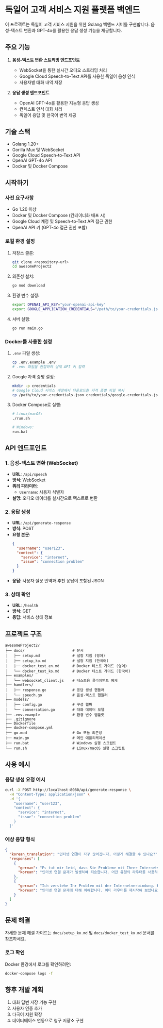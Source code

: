# 독일어 고객 서비스 지원 플랫폼 백엔드

이 프로젝트는 독일어 고객 서비스 지원을 위한 Golang 백엔드 서버를 구현합니다. 음성-텍스트 변환과 GPT-4o를 활용한 응답 생성 기능을 제공합니다.

## 주요 기능

1. **음성-텍스트 변환 스트리밍 엔드포인트**
   - WebSocket을 통한 실시간 오디오 스트리밍 처리
   - Google Cloud Speech-to-Text API를 사용한 독일어 음성 인식
   - 사용자별 대화 내역 저장

2. **응답 생성 엔드포인트**
   - OpenAI GPT-4o를 활용한 지능형 응답 생성
   - 컨텍스트 인식 대화 처리
   - 독일어 응답 및 한국어 번역 제공

## 기술 스택

- Golang 1.20+
- Gorilla Mux 및 WebSocket
- Google Cloud Speech-to-Text API
- OpenAI GPT-4o API
- Docker 및 Docker Compose

## 시작하기

### 사전 요구사항

- Go 1.20 이상
- Docker 및 Docker Compose (컨테이너화 배포 시)
- Google Cloud 계정 및 Speech-to-Text API 접근 권한
- OpenAI API 키 (GPT-4o 접근 권한 포함)

### 로컬 환경 설정

1. 저장소 클론:
   ```bash
   git clone <repository-url>
   cd awesomeProject2
   ```

2. 의존성 설치:
   ```bash
   go mod download
   ```

3. 환경 변수 설정:
   ```bash
   export OPENAI_API_KEY="your-openai-api-key"
   export GOOGLE_APPLICATION_CREDENTIALS="/path/to/your-credentials.json"
   ```

4. 서버 실행:
   ```bash
   go run main.go
   ```

### Docker를 사용한 설정

1. `.env` 파일 생성:
   ```bash
   cp .env.example .env
   # .env 파일을 편집하여 실제 API 키 입력
   ```

2. Google 자격 증명 설정:
   ```bash
   mkdir -p credentials
   # Google Cloud 서비스 계정에서 다운로드한 자격 증명 파일 복사
   cp /path/to/your-credentials.json credentials/google-credentials.json
   ```

3. Docker Compose로 실행:
   ```bash
   # Linux/macOS:
   ./run.sh

   # Windows:
   run.bat
   ```

## API 엔드포인트

### 1. 음성-텍스트 변환 (WebSocket)

- **URL**: `/api/speech`
- **방식**: WebSocket
- **쿼리 파라미터**: 
  - `Username`: 사용자 식별자
- **설명**: 오디오 데이터를 실시간으로 텍스트로 변환

### 2. 응답 생성

- **URL**: `/api/generate-response`
- **방식**: POST
- **요청 본문**:
  ```json
  {
    "username": "user123",
    "context": {
      "service": "internet",
      "issue": "connection problem"
    }
  }
  ```
- **응답**: 사용자 질문 번역과 추천 응답이 포함된 JSON

### 3. 상태 확인

- **URL**: `/health`
- **방식**: GET
- **응답**: 서비스 상태 정보

## 프로젝트 구조

```
awesomeProject2/
├── docs/                      # 문서
│   ├── setup.md               # 설정 지침 (영어)
│   ├── setup_ko.md            # 설정 지침 (한국어)
│   ├── docker_test_en.md      # Docker 테스트 가이드 (영어)
│   └── docker_test_ko.md      # Docker 테스트 가이드 (한국어)
├── examples/
│   └── websocket_client.js    # 테스트용 클라이언트 예제
├── handlers/
│   ├── response.go            # 응답 생성 핸들러
│   └── speech.go              # 음성-텍스트 핸들러
├── models/
│   ├── config.go              # 구성 헬퍼
│   └── conversation.go        # 대화 데이터 모델
├── .env.example               # 환경 변수 템플릿
├── .gitignore
├── Dockerfile
├── docker-compose.yml
├── go.mod                     # Go 모듈 의존성
├── main.go                    # 메인 애플리케이션
├── run.bat                    # Windows 실행 스크립트
└── run.sh                     # Linux/macOS 실행 스크립트
```

## 사용 예시

### 응답 생성 요청 예시

```bash
curl -X POST http://localhost:8080/api/generate-response \
  -H "Content-Type: application/json" \
  -d '{
    "username": "user123",
    "context": {
      "service": "internet",
      "issue": "connection problem"
    }
  }'
```

### 예상 응답 형식

```json
{
  "korean_translation": "인터넷 연결이 자꾸 끊어집니다. 어떻게 해결할 수 있나요?",
  "responses": [
    {
      "german": "Es tut mir leid, dass Sie Probleme mit Ihrer Internetverbindung haben. Können Sie mir bitte sagen, welchen Router-Typ Sie verwenden und wann das Problem begonnen hat?",
      "korean": "인터넷 연결 문제가 발생하여 죄송합니다. 어떤 유형의 라우터를 사용하고 계신지, 언제부터 문제가 시작되었는지 알려주시겠어요?"
    },
    {
      "german": "Ich verstehe Ihr Problem mit der Internetverbindung. Haben Sie bereits versucht, Ihren Router neu zu starten? Falls nicht, empfehle ich, den Router für etwa 30 Sekunden vom Strom zu trennen und dann wieder anzuschließen.",
      "korean": "인터넷 연결 문제에 대해 이해합니다. 이미 라우터를 재시작해 보셨나요? 그렇지 않다면, 라우터의 전원을 약 30초 동안 분리한 후 다시 연결해 보시는 것을 권장합니다."
    }
  ]
}
```

## 문제 해결

자세한 문제 해결 가이드는 `docs/setup_ko.md` 및 `docs/docker_test_ko.md` 문서를 참조하세요.

### 로그 확인

Docker 환경에서 로그를 확인하려면:
```bash
docker-compose logs -f
```

## 향후 개발 계획

1. 대화 답변 저장 기능 구현
2. 사용자 인증 추가
3. 다국어 지원 확장
4. 데이터베이스 연동으로 영구 저장소 구현
